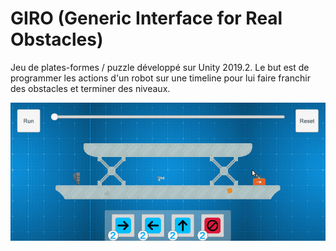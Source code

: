 # GIRO (Generic Interface for Real Obstacles)

Jeu de plates-formes / puzzle développé sur Unity 2019.2. Le but est de programmer les actions d'un robot sur une timeline pour lui faire franchir des obstacles et terminer des niveaux.

![GIF](/Images/Capture.gif)

